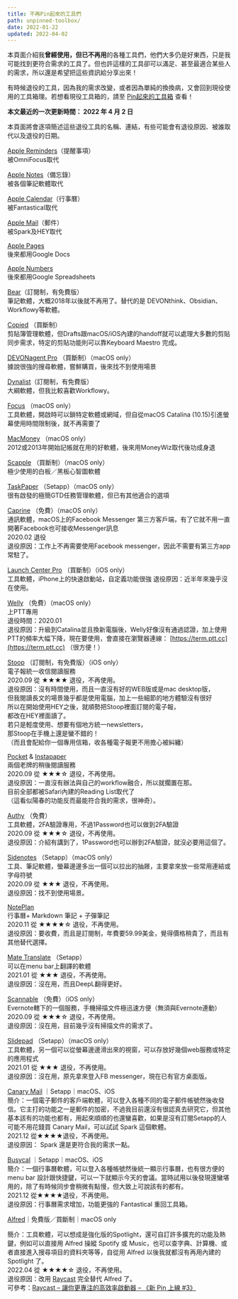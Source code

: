 ```yaml
---
title: 不再Pin起來的工具們
path: unpinned-toolbox/
date: 2022-01-22
updated: 2022-04-02
---
```


本頁面介紹我**曾經使用，但已不再用**的各種工具們，他們大多仍是好東西，只是我可能找到更符合需求的工具了。但也許這樣的工具卻可以滿足、甚至最適合某些人的需求，所以還是希望把這些資訊給分享出來！

有時候退役的工具，因為我的需求改變，或者因為單純的換換病，又會回到現役使用的工具箱理。若想看現役工具箱的，請至 [Pin起來的工具箱](/toolbox/) 查看！

**本文最近的一次更新時間： 2022 年 4 月 2 日**

本頁面將會逐項簡述這些退役工具的名稱、連結，有些可能會有退役原因、被誰取代以及退役的日期。

[Apple Reminders](https://support.apple.com/zh-tw/HT205890)（提醒事項）  
被OmniFocus取代

[Apple Notes](https://support.apple.com/zh-tw/HT205773)（備忘錄）  
被各個筆記軟體取代

[Apple Calendar](https://support.apple.com/zh-tw/guide/calendar/welcome/mac)（行事曆）  
被Fantastical取代

[Apple Mail](https://support.apple.com/zh-tw/HT204093)（郵件）  
被Spark及HEY取代

[Apple Pages](https://www.apple.com/pages/)  
後來都用Google Docs

[Apple Numbers](https://www.apple.com/numbers/)  
後來都用Google Spreadsheets

[Bear](https://bear.app/)（訂閱制，有免費版）  
筆記軟體，大概2018年以後就不再用了。替代的是 DEVONthink、Obsidian、Workflowy等軟體。

[Copied](https://copiedapp.com/) （買斷制）  
剪貼簿管理軟體，但Drafts跟macOS/iOS內建的handoff就可以處理大多數的剪貼同步需求，特定的剪貼功能則可以靠Keyboard Maestro 完成。

[DEVONagent Pro](https://www.devontechnologies.com/apps/devonagent) （買斷制）（macOS only）  
據說很強的搜尋軟體，嘗鮮購買，後來找不到使用場景

[Dynalist](https://dynalist.io/)（訂閱制，有免費版）  
大綱軟體，但我比較喜歡Workflowy。

[Focus](https://heyfocus.com/) （macOS only）  
工具軟體，開啟時可以鎖特定軟體或網域，但自從macOS Catalina (10.15)引進螢幕使用時間限制後，就不再需要了

[MacMoney](https://www.devon.riceball.net/display.php?file=m01) （macOS only）  
2012或2013年開始記帳就在用的好軟體，後來用MoneyWiz取代後功成身退

[Scapple](https://www.literatureandlatte.com/scapple/overview) （買斷制）（macOS only）  
極少使用的白板／黑板心智圖軟體

[TaskPaper](https://www.taskpaper.com/) （Setapp）（macOS only）  
很有啟發的極簡GTD任務管理軟體，但已有其他適合的選項

[Caprine](https://sindresorhus.com/caprine/) （免費）（macOS only）  
通訊軟體，macOS上的Facebook Messenger 第三方客戶端，有了它就不用一直開著Facebook也可接收Messenger訊息  
2020.02 退役  
退役原因：工作上不再需要使用Facebook messenger，因此不需要有第三方app常駐了。

[Launch Center Pro](https://contrast.co/launch-center-pro/) （買斷制）（iOS only）  
工具軟體，iPhone上的快速啟動站，自定義功能很強 退役原因：近半年來幾乎沒在使用。

[Welly](https://github.com/clyang/welly) （免費）（macOS only）  
上PTT專用  
退役時間：2020.01  
退役原因：升級到Catalina並且換新電腦後，Welly好像沒有通過認證，加上使用PTT的頻率大幅下降，現在要使用，會直接在瀏覽器連線： [https://term.ptt.cc](https://term.ptt.cc) （很方便！）

[Stoop](https://stoopinbox.com/) （訂閱制，有免費版）（iOS only）  
電子報統一收信閱讀服務  
2020.09 從 ★★★★ 退役，不再使用。  
退役原因：沒有時間使用，而且一直沒有好的WEB版或是mac desktop版，  
但我閱讀長文的場景幾乎都是使用電腦，加上一些細節的地方體驗沒有很好  
所以在開始使用HEY之後，就順勢把Stoop裡面訂閱的電子報，  
都改在HEY裡面讀了。  
若只是輕度使用、想要有個地方統一newsletters，  
那Stoop在手機上還是蠻不錯的！  
（而且會配給你一個專用信箱，收各種電子報更不用擔心被糾纏）

[Pocket](https://getpocket.com/) & [Instapaper](https://www.instapaper.com/)  
兩個老牌的稍後閱讀服務  
2020.09 從 ★★★☆ 退役，不再使用。  
退役原因：一直沒有辦法與自己的workflow融合，所以就擱置在那。  
目前全部都被Safari內建的Reading List取代了  
（這看似陽春的功能反而最能符合我的需求，很神奇）。

[Authy](https://authy.com/) （免費）  
工具軟體，2FA驗證專用，不過1Password也可以做到2FA驗證  
2020.09 從 ★★★☆ 退役，不再使用。  
退役原因：介紹有講到了，1Password也可以辦到2FA驗證，就沒必要用這個了。

[Sidenotes](https://www.apptorium.com/sidenotes) （Setapp）（macOS only）  
工具、筆記軟體，螢幕邊邊多出一個可以拉出的抽屜，主要拿來放一些常用連結或字母符號  
2020.09 從 ★★★ 退役，不再使用。  
退役原因：找不到使用場景。

[NotePlan](https://noteplan.co/)  
行事曆+ Markdown 筆記 + 子彈筆記  
2020.11 從 ★★★★☆ 退役，不再使用。  
退役原因：要收費，而且是訂閱制，年費要59.99美金，覺得價格稍貴了，而且有其他替代選擇。

[Mate Translate](https://www.matetranslate.com/) （Setapp）  
可以在menu bar上翻譯的軟體  
2021.01 從 ★★★ 退役，不再使用。  
退役原因：沒在用，而且DeepL翻得更好。

[Scannable](https://evernote.com/intl/zh-tw/products/scannable) （免費）（iOS only）  
Evernote轄下的一個服務，手機掃描文件極迅速方便（無須與Evernote連動）  
2020.09 從 ★★★☆ 退役，不再使用。  
退役原因：沒在用，目前幾乎沒有掃描文件的需求了。

[Slidepad](https://slidepad.xyz/) （Setapp）（macOS only）  
工具軟體，另一個可以從螢幕邊邊滑出來的視窗，可以存放好幾個web服務或特定的應用程式  
2021.01 從 ★★★ 退役，不再使用。  
退役原因：沒在用，原先拿來登入FB messenger，現在已有官方桌面版。

[Canary Mail](https://canarymail.io/) ｜Setapp｜macOS、iOS  
簡介：一個電子郵件的客戶端軟體，可以登入各種不同的電子郵件帳號然後收發信。它主打的功能之一是郵件的加密，不過我目前還沒有很認真去研究它，但其他基本該有的功能也都有，用起來順順的也還蠻喜歡，如果是沒有訂閱Setapp的人可能不用花錢買 Canary Mail，可以試試 Spark 這個軟體。  
2021.12 從★★★★退役，不再使用。  
退役原因： Spark 還是更符合我的需求一點。

[Busycal](https://www.busymac.com/busycal/) ｜Setapp｜macOS、iOS  
簡介：一個行事曆軟體，可以登入各種帳號然後統一顯示行事曆，也有很方便的 menu bar 設計跟快捷鍵，可以一下就顯示今天的會議。當時試用以後發現還蠻堪用的，除了有時候同步會稍微有點慢，但大致上可說該有的都有。  
2021.12 從★★★★退役，不再使用。  
退役原因：行事曆需求增加，功能更強的 Fantastical 重回工具箱。

[Alfred](https://www.alfredapp.com/)｜免費版／買斷制｜macOS only

簡介：工具軟體，可以想成是強化版的Spotlight，還可自訂許多擴充的功能及熱鍵，例如可以直接用 Alfred 操縱 Spotify 或 Music，也可以查字典、計算機、或者直接進入搜尋項目的資料夾等等，自從用 Alfred 以後我就都沒有再用內建的 Spotlight 了。  
2022.04 從 ★★★★☆ 退役，不再使用。  
退役原因：改用 [Raycast](https://www.raycast.com/) 完全替代 Alfred 了。  
可參考：[Raycast – 讓你更專注的高效率啟動器 – 《新 Pin 上線 #3》](/2022/04/02/raycast-introduction/)
